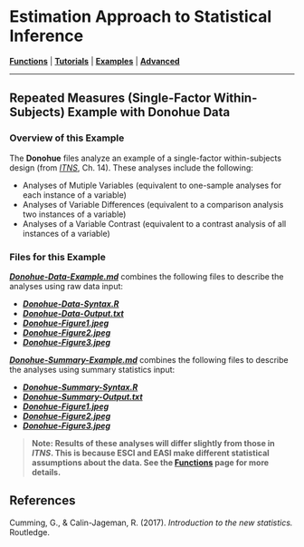 # Estimation Approach to Statistical Inference

[**Functions**](../../A-Functions) | 
[**Tutorials**](../../B-Tutorials) | 
[**Examples**](../../C-Examples) | 
[**Advanced**](../../D-Advanced)

---

## Repeated Measures (Single-Factor Within-Subjects) Example with Donohue Data

### Overview of this Example

The **Donohue** files analyze an example of a single-factor within-subjects design (from _[ITNS](https://thenewstatistics.com/itns/ "Introduction to the New Statistics")_, Ch. 14). These analyses include the following:

- Analyses of Mutiple Variables (equivalent to one-sample analyses for each instance of a variable)
- Analyses of Variable Differences (equivalent to a comparison analysis two instances of a variable)
- Analyses of a Variable Contrast (equivalent to a contrast analysis of all instances of a variable)

### Files for this Example

[**_Donohue-Data-Example.md_**](./Donohue-Data-Example.md) combines the following files to describe the analyses using raw data input:

- [**_Donohue-Data-Syntax.R_**](./Donohue-Data-Syntax.R)
- [**_Donohue-Data-Output.txt_**](./Donohue-Data-Output.txt)
- [**_Donohue-Figure1.jpeg_**](./Donohue-Figure1.jpeg)
- [**_Donohue-Figure2.jpeg_**](./Donohue-Figure2.jpeg)
- [**_Donohue-Figure3.jpeg_**](./Donohue-Figure3.jpeg) 

[**_Donohue-Summary-Example.md_**](./Donohue-Summary-Example.md) combines the following files to describe the analyses using summary statistics input:

- [**_Donohue-Summary-Syntax.R_**](./Donohue-Summary-Syntax.R)
- [**_Donohue-Summary-Output.txt_**](./Donohue-Summary-Output.txt)
- [**_Donohue-Figure1.jpeg_**](./Donohue-Figure1.jpeg)
- [**_Donohue-Figure2.jpeg_**](./Donohue-Figure2.jpeg)
- [**_Donohue-Figure3.jpeg_**](./Donohue-Figure3.jpeg) 

> **Note: Results of these analyses will differ slightly from those in _ITNS_. This is because ESCI and EASI make different statistical assumptions about the data. See the [**Functions**](https://github.com/cwendorf/EASI/tree/master/A-Functions) page for more details.**

## References

Cumming, G., & Calin-Jageman, R. (2017). _Introduction to the new statistics._ Routledge.
